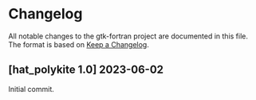 # Changelog
All notable changes to the gtk-fortran project are documented in this file. The format is based on [Keep a Changelog](https://keepachangelog.com/en/1.0.0/).

## [hat_polykite 1.0] 2023-06-02

Initial commit.
